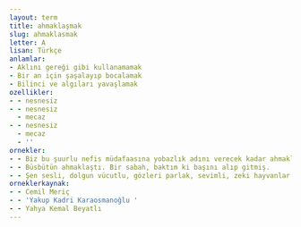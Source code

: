 ```yaml
---
layout: term
title: ahmaklaşmak
slug: ahmaklasmak
letter: A
lisan: Türkçe
anlamlar:
- Aklını gereği gibi kullanamamak
- Bir an için şaşalayıp bocalamak
- Bilinci ve algıları yavaşlamak
ozellikler:
- - nesnesiz
- - nesnesiz
  - mecaz
- - nesnesiz
  - mecaz
  - ''
ornekler:
- - Biz bu şuurlu nefis müdafaasına yobazlık adını verecek kadar ahmaklaşmışız.
- - Büsbütün ahmaklaştı. Bir sabah, baktım ki başını alıp gitmiş.
- - Şen sesli, dolgun vücutlu, gözleri parlak, sevimli, zeki hayvanlar yavaş yavaş ahmaklaştı.
orneklerkaynak:
- - Cemil Meriç
- - 'Yakup Kadri Karaosmanoğlu '
- - Yahya Kemal Beyatlı
---
```


